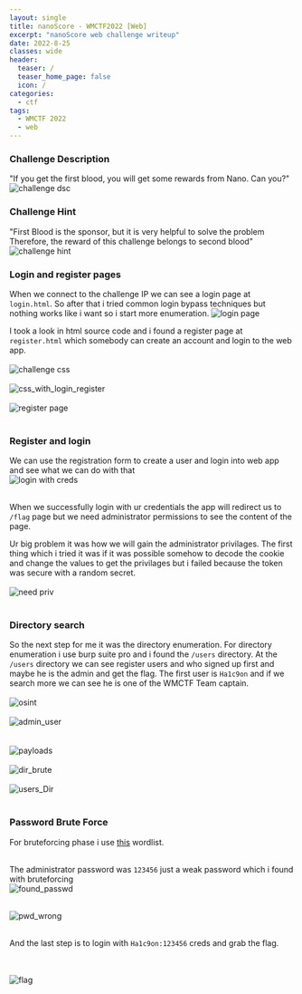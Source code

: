 ```yaml
---
layout: single
title: nanoScore - WMCTF2022 [Web]
excerpt: "nanoScore web challenge writeup"
date: 2022-8-25
classes: wide
header:
  teaser: /
  teaser_home_page: false
  icon: /
categories:
  - ctf
tags: 
  - WMCTF 2022
  - web
---
```


### Challenge Description
"If you get the first blood, you will get some rewards from Nano. Can you?" <br>
![challenge dsc](https://user-images.githubusercontent.com/45040001/186703630-fed38c87-d18b-4c61-8a9e-b92abae72653.png)<br>

### Challenge Hint
"First Blood is the sponsor, but it is very helpful to solve the problem Therefore, the reward of this challenge belongs to second blood"
![challenge hint](https://user-images.githubusercontent.com/45040001/186704114-7f942670-8560-4991-a986-1721358bdd3f.png)<br>


### Login and register pages
When we connect to the challenge IP we can see a login page at `login.html`. So after that i tried common login bypass techniques but nothing works like i want so i start more enumeration.
![login page](https://user-images.githubusercontent.com/45040001/186704685-d9d6cb74-e68d-48f3-8f79-87a7e0012d03.png)<br>

I took a look in html source code and i found a register page at `register.html` which somebody can create an account and login to the web app. <br><br>
![challenge css](https://user-images.githubusercontent.com/45040001/186705677-7563dce6-eb72-46e1-9995-f18fc606beb6.png) <br><br>
![css_with_login_register](https://user-images.githubusercontent.com/45040001/186705693-cc826f2a-e000-4dfe-9b39-931157ab1483.png) <br><br>
![register page](https://user-images.githubusercontent.com/45040001/186706183-b8f43a58-9790-45ad-9297-7e45b4c0b989.png)<br><br>

### Register and login
We can use the registration form to create a user and login into web app and see what we can do with that<br>
![login with creds](https://user-images.githubusercontent.com/45040001/186713903-61777eca-8555-4b53-8592-aea2c25ac56b.png)<br><br>

When we successfully login with ur credentials the app will redirect us to `/flag` page but we need administrator permissions to see the content of the page.
 
Ur big problem it was how we will gain the administrator privilages. The first thing which i tried it was if it was possible somehow to decode the cookie and change the values to get the privilages but i failed because the token was secure with a random secret.<br><br>
![need priv](https://user-images.githubusercontent.com/45040001/186714081-9e58a812-e615-4619-9e40-3abdf64d0a4f.png)<br><br>

### Directory search
So the next step for me it was the directory enumeration. For directory enumeration i use burp suite pro and i found the `/users` directory.
At the `/users` directory we can see register users and who signed up first and maybe he is the admin and get the flag.
The first user is `Ha1c9on` and if we search more we can see he is one of the WMCTF Team captain.<br><br>
![osint](https://user-images.githubusercontent.com/45040001/186723644-abe8a957-b215-406c-beb9-1542ecb9f4ff.png)<br><br>
![admin_user](https://user-images.githubusercontent.com/45040001/186720146-dffbb7d6-8142-403b-8f9f-d388f2c83ca1.png) <br><br>
<br>
![payloads](https://user-images.githubusercontent.com/45040001/186724027-b8aeb28c-0df7-4fce-908e-8caed594a4c2.png)<br><br>
![dir_brute](https://user-images.githubusercontent.com/45040001/186724043-4825c3fd-8ffe-41bb-935e-6a7900db0682.png)<br><br>
![users_Dir](https://user-images.githubusercontent.com/45040001/186724391-a2bded91-63ff-430f-98f4-4079f5d4c243.png)<br><br>


### Password Brute Force
For bruteforcing phase i use [this](https://github.com/danielmiessler/SecLists/blob/master/Passwords/Common-Credentials/10-million-password-list-top-1000000.txt) wordlist. <br>
<br>

The administrator password was `123456` just a weak password which i found with bruteforcing <br>
![found_passwd](https://user-images.githubusercontent.com/45040001/186725237-db073de2-98ce-44ec-8eb9-5e3ee8a5be2a.png)<br><br>

![pwd_wrong](https://user-images.githubusercontent.com/45040001/186725242-2b8e8747-69fe-4554-983c-9dc8bc290e49.png)<br><br>

And the last step is to login with `Ha1c9on:123456` creds and grab the flag.<br><br><br>

![flag](https://user-images.githubusercontent.com/45040001/186725259-68c28ae3-1a82-4e53-b309-db3a049fdad5.png)<br><br>
